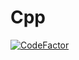 # Cpp
[![CodeFactor](https://www.codefactor.io/repository/github/pnzn1/cpp/badge)](https://www.codefactor.io/repository/github/pnzn1/cpp)
